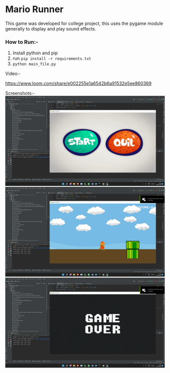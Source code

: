 # **Mario Runner**

This game was developed for college project, this uses the pygame module generally to display and play sound effects.

### How to Run:-

1. Install python and pip
2. run `pip install -r requirements.txt`
3. `python main_file.py`


Video:-

https://www.loom.com/share/e002255e1a6542b6a91532e5ee860369

Screenshots:-
![](screenshots/screenshot1.png)
![](screenshots/screenshot2.png)
![](screenshots/screenshot3.png)